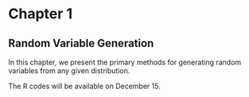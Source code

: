 # Chapter 1

## Random Variable Generation

In this chapter, we present the primary methods for generating random variables
from any given distribution.

The R codes will be available on December 15. 
